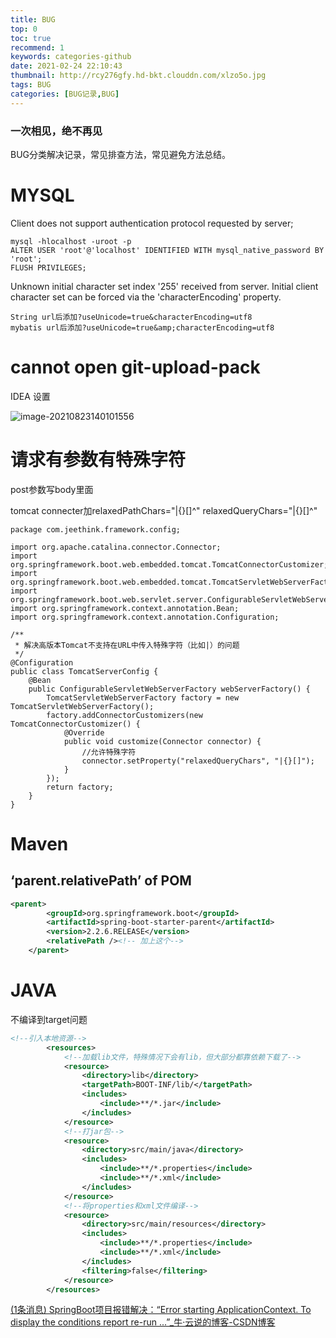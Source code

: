 ```yaml
---
title: BUG
top: 0   
toc: true
recommend: 1 
keywords: categories-github
date: 2021-02-24 22:10:43
thumbnail: http://rcy276gfy.hd-bkt.clouddn.com/xlzo5o.jpg
tags: BUG
categories: [BUG记录,BUG]
---
```

### 一次相见，绝不再见

BUG分类解决记录，常见排查方法，常见避免方法总结。

<!--more-->

# MYSQL

Client does not support authentication protocol requested by server; 

```
mysql -hlocalhost -uroot -p
ALTER USER 'root'@'localhost' IDENTIFIED WITH mysql_native_password BY 'root';
FLUSH PRIVILEGES;
```



Unknown initial character set index '255' received from server. Initial client character set can be forced via the 'characterEncoding' property.

```
String url后添加?useUnicode=true&characterEncoding=utf8   
mybatis url后添加?useUnicode=true&amp;characterEncoding=utf8
```



# cannot open git-upload-pack 

IDEA 设置

![image-20210823140101556](http://rcy276gfy.hd-bkt.clouddn.com/work/image-20210823140101556.png)

# 请求有参数有特殊字符

post参数写body里面

tomcat connecter加relaxedPathChars="|{}[\]^"  relaxedQueryChars="|{}[\]^" 

```
package com.jeethink.framework.config;

import org.apache.catalina.connector.Connector;
import org.springframework.boot.web.embedded.tomcat.TomcatConnectorCustomizer;
import org.springframework.boot.web.embedded.tomcat.TomcatServletWebServerFactory;
import org.springframework.boot.web.servlet.server.ConfigurableServletWebServerFactory;
import org.springframework.context.annotation.Bean;
import org.springframework.context.annotation.Configuration;

/**
 * 解决高版本Tomcat不支持在URL中传入特殊字符（比如|）的问题
 */
@Configuration
public class TomcatServerConfig {
    @Bean
    public ConfigurableServletWebServerFactory webServerFactory() {
        TomcatServletWebServerFactory factory = new TomcatServletWebServerFactory();
        factory.addConnectorCustomizers(new TomcatConnectorCustomizer() {
            @Override
            public void customize(Connector connector) {
                //允许特殊字符
                connector.setProperty("relaxedQueryChars", "|{}[]");
            }
        });
        return factory;
    }
}
```

# Maven

## ‘parent.relativePath’ of POM

```xml
<parent>
        <groupId>org.springframework.boot</groupId>
        <artifactId>spring-boot-starter-parent</artifactId>
        <version>2.2.6.RELEASE</version>
        <relativePath /><!-- 加上这个-->
    </parent>
```

# JAVA

不编译到target问题

```xml
<!--引入本地资源-->
        <resources>
            <!--加载lib文件，特殊情况下会有lib，但大部分都靠依赖下载了-->
            <resource>
                <directory>lib</directory>
                <targetPath>BOOT-INF/lib/</targetPath>
                <includes>
                    <include>**/*.jar</include>
                </includes>
            </resource>
            <!--打jar包-->
            <resource>
                <directory>src/main/java</directory>
                <includes>
                    <include>**/*.properties</include>
                    <include>**/*.xml</include>
                </includes>
            </resource>
            <!--将properties和xml文件编译-->
            <resource>
                <directory>src/main/resources</directory>
                <includes>
                    <include>**/*.properties</include>
                    <include>**/*.xml</include>
                </includes>
                <filtering>false</filtering>
            </resource>
        </resources>
```



[(1条消息) SpringBoot项目报错解决：“Error starting ApplicationContext. To display the conditions report re-run ...”_牛·云说的博客-CSDN博客](https://blog.csdn.net/m0_50762431/article/details/122143601)
